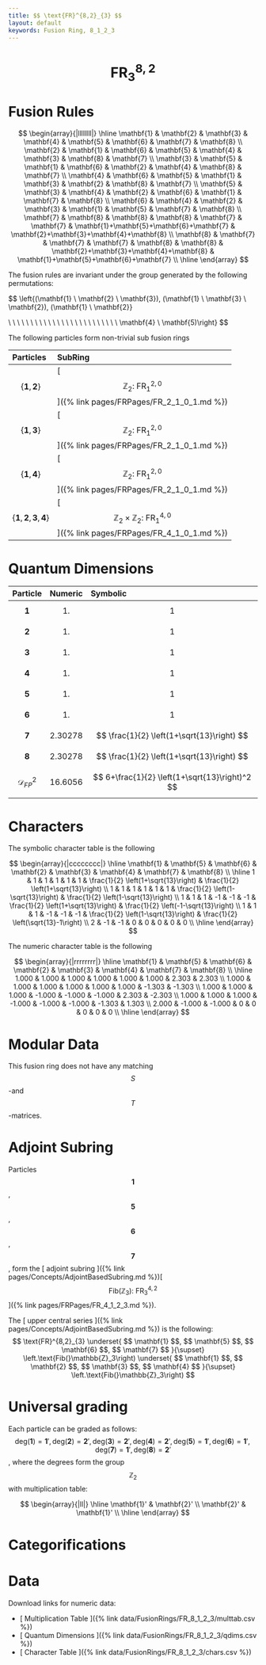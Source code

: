 ```yaml
---
title: $$ \text{FR}^{8,2}_{3} $$
layout: default
keywords: Fusion Ring, 8_1_2_3
---
```

# $$ \text{FR}^{8,2}_{3} $$


# Fusion Rules

$$
\begin{array}{|llllllll|}
\hline
 \mathbf{1} & \mathbf{2} & \mathbf{3} & \mathbf{4} & \mathbf{5} & \mathbf{6} & \mathbf{7} & \mathbf{8} \\
 \mathbf{2} & \mathbf{1} & \mathbf{6} & \mathbf{5} & \mathbf{4} & \mathbf{3} & \mathbf{8} & \mathbf{7} \\
 \mathbf{3} & \mathbf{5} & \mathbf{1} & \mathbf{6} & \mathbf{2} & \mathbf{4} & \mathbf{8} & \mathbf{7} \\
 \mathbf{4} & \mathbf{6} & \mathbf{5} & \mathbf{1} & \mathbf{3} & \mathbf{2} & \mathbf{8} & \mathbf{7} \\
 \mathbf{5} & \mathbf{3} & \mathbf{4} & \mathbf{2} & \mathbf{6} & \mathbf{1} & \mathbf{7} & \mathbf{8} \\
 \mathbf{6} & \mathbf{4} & \mathbf{2} & \mathbf{3} & \mathbf{1} & \mathbf{5} & \mathbf{7} & \mathbf{8} \\
 \mathbf{7} & \mathbf{8} & \mathbf{8} & \mathbf{8} & \mathbf{7} & \mathbf{7} & \mathbf{1}+\mathbf{5}+\mathbf{6}+\mathbf{7} & \mathbf{2}+\mathbf{3}+\mathbf{4}+\mathbf{8} \\
 \mathbf{8} & \mathbf{7} & \mathbf{7} & \mathbf{7} & \mathbf{8} & \mathbf{8} & \mathbf{2}+\mathbf{3}+\mathbf{4}+\mathbf{8} & \mathbf{1}+\mathbf{5}+\mathbf{6}+\mathbf{7} \\
\hline
\end{array}
$$


The fusion rules are invariant under the group generated by the following permutations:

$$ \left\{(\mathbf{1} \ \mathbf{2} \ \mathbf{3}), (\mathbf{1} \ \mathbf{3} \ \mathbf{2}), (\mathbf{1} \ \mathbf{2}}

 \  \  \  \  \  \  \  \  \  \  \  \  \  \  \  \  \  \  \  \  \  \  \  \  \   \mathbf{4} \ \mathbf{5)\right\} $$


The following particles form non-trivial sub fusion rings

| Particles | SubRing |
| :------ | :------ |
| $$ \{\mathbf{1},\mathbf{2}\} $$ | [ $$ \mathbb{Z}_2:\ \text{FR}^{2,0}_{1} $$ ]({% link pages/FRPages/FR_2_1_0_1.md %}) |
| $$ \{\mathbf{1},\mathbf{3}\} $$ | [ $$ \mathbb{Z}_2:\ \text{FR}^{2,0}_{1} $$ ]({% link pages/FRPages/FR_2_1_0_1.md %}) |
| $$ \{\mathbf{1},\mathbf{4}\} $$ | [ $$ \mathbb{Z}_2:\ \text{FR}^{2,0}_{1} $$ ]({% link pages/FRPages/FR_2_1_0_1.md %}) |
| $$ \{\mathbf{1},\mathbf{2},\mathbf{3},\mathbf{4}\} $$ | [ $$ \mathbb{Z}_2\times \mathbb{Z}_2:\ \text{FR}^{4,0}_{1} $$ ]({% link pages/FRPages/FR_4_1_0_1.md %}) |


# Quantum Dimensions

| Particle | Numeric | Symbolic |
| :------ | :------ | :------ |
| $$ \mathbf{1} $$ | $$ 1. $$ | $$ 1 $$ |
| $$ \mathbf{2} $$ | $$ 1. $$ | $$ 1 $$ |
| $$ \mathbf{3} $$ | $$ 1. $$ | $$ 1 $$ |
| $$ \mathbf{4} $$ | $$ 1. $$ | $$ 1 $$ |
| $$ \mathbf{5} $$ | $$ 1. $$ | $$ 1 $$ |
| $$ \mathbf{6} $$ | $$ 1. $$ | $$ 1 $$ |
| $$ \mathbf{7} $$ | $$ 2.30278 $$ | $$ \frac{1}{2} \left(1+\sqrt{13}\right) $$ |
| $$ \mathbf{8} $$ | $$ 2.30278 $$ | $$ \frac{1}{2} \left(1+\sqrt{13}\right) $$ |
| $$ \mathcal{D}_{FP}^2 $$ | $$ 16.6056 $$ | $$ 6+\frac{1}{2} \left(1+\sqrt{13}\right)^2 $$ |

# Characters

The symbolic character table is the following

$$
\begin{array}{|cccccccc|}
\hline
 \mathbf{1} & \mathbf{5} & \mathbf{6} & \mathbf{2} & \mathbf{3} & \mathbf{4} & \mathbf{7} & \mathbf{8} \\
\hline
 1 & 1 & 1 & 1 & 1 & 1 & \frac{1}{2} \left(1+\sqrt{13}\right) & \frac{1}{2} \left(1+\sqrt{13}\right) \\
 1 & 1 & 1 & 1 & 1 & 1 & \frac{1}{2} \left(1-\sqrt{13}\right) & \frac{1}{2} \left(1-\sqrt{13}\right) \\
 1 & 1 & 1 & -1 & -1 & -1 & \frac{1}{2} \left(1+\sqrt{13}\right) & \frac{1}{2} \left(-1-\sqrt{13}\right) \\
 1 & 1 & 1 & -1 & -1 & -1 & \frac{1}{2} \left(1-\sqrt{13}\right) & \frac{1}{2} \left(\sqrt{13}-1\right) \\
 2 & -1 & -1 & 0 & 0 & 0 & 0 & 0 \\
\hline
\end{array}
$$

The numeric character table is the following

$$
\begin{array}{|rrrrrrrr|}
\hline
 \mathbf{1} & \mathbf{5} & \mathbf{6} & \mathbf{2} & \mathbf{3} & \mathbf{4} & \mathbf{7} & \mathbf{8} \\
\hline
 1.000 & 1.000 & 1.000 & 1.000 & 1.000 & 1.000 & 2.303 & 2.303 \\
 1.000 & 1.000 & 1.000 & 1.000 & 1.000 & 1.000 & -1.303 & -1.303 \\
 1.000 & 1.000 & 1.000 & -1.000 & -1.000 & -1.000 & 2.303 & -2.303 \\
 1.000 & 1.000 & 1.000 & -1.000 & -1.000 & -1.000 & -1.303 & 1.303 \\
 2.000 & -1.000 & -1.000 & 0 & 0 & 0 & 0 & 0 \\
\hline
\end{array}
$$

# Modular Data

This fusion ring does not have any matching $$ S $$-and $$ T $$-matrices.

# Adjoint Subring

Particles $$ \mathbf{1} $$, $$ \mathbf{5} $$, $$ \mathbf{6} $$, $$ \mathbf{7} $$, form the [ adjoint subring ]({% link pages/Concepts/AdjointBasedSubring.md %})[ $$ \left.\text{Fib(}\mathbb{Z}_3\right):\ \text{FR}^{4,2}_{3} $$ ]({% link pages/FRPages/FR_4_1_2_3.md %}).

The [ upper central series ]({% link pages/Concepts/AdjointBasedSubring.md %}) is the following:
$$ \text{FR}^{8,2}_{3} \underset{ $$ \mathbf{1} $$, $$ \mathbf{5} $$, $$ \mathbf{6} $$, $$ \mathbf{7} $$ }{\supset}  \left.\text{Fib(}\mathbb{Z}_3\right) \underset{ $$ \mathbf{1} $$, $$ \mathbf{2} $$, $$ \mathbf{3} $$, $$ \mathbf{4} $$ }{\supset}  \left.\text{Fib(}\mathbb{Z}_3\right) $$

# Universal grading

Each particle can be graded as follows: $$ \text{deg}(\mathbf{1}) = \mathbf{1}', \text{deg}(\mathbf{2}) = \mathbf{2}', \text{deg}(\mathbf{3}) = \mathbf{2}', \text{deg}(\mathbf{4}) = \mathbf{2}', \text{deg}(\mathbf{5}) = \mathbf{1}', \text{deg}(\mathbf{6}) = \mathbf{1}', \text{deg}(\mathbf{7}) = \mathbf{1}', \text{deg}(\mathbf{8}) = \mathbf{2}' $$, where the degrees form the group $$ \mathbb{Z}_2 $$ with multiplication table:

$$
\begin{array}{|ll|}
\hline
 \mathbf{1}' & \mathbf{2}' \\
 \mathbf{2}' & \mathbf{1}' \\
\hline
\end{array}
$$

# Categorifications



# Data

Download links for numeric data:

* [ Multiplication Table ]({% link data/FusionRings/FR_8_1_2_3/multtab.csv %})
* [ Quantum Dimensions ]({% link data/FusionRings/FR_8_1_2_3/qdims.csv %})
* [ Character Table ]({% link data/FusionRings/FR_8_1_2_3/chars.csv %})